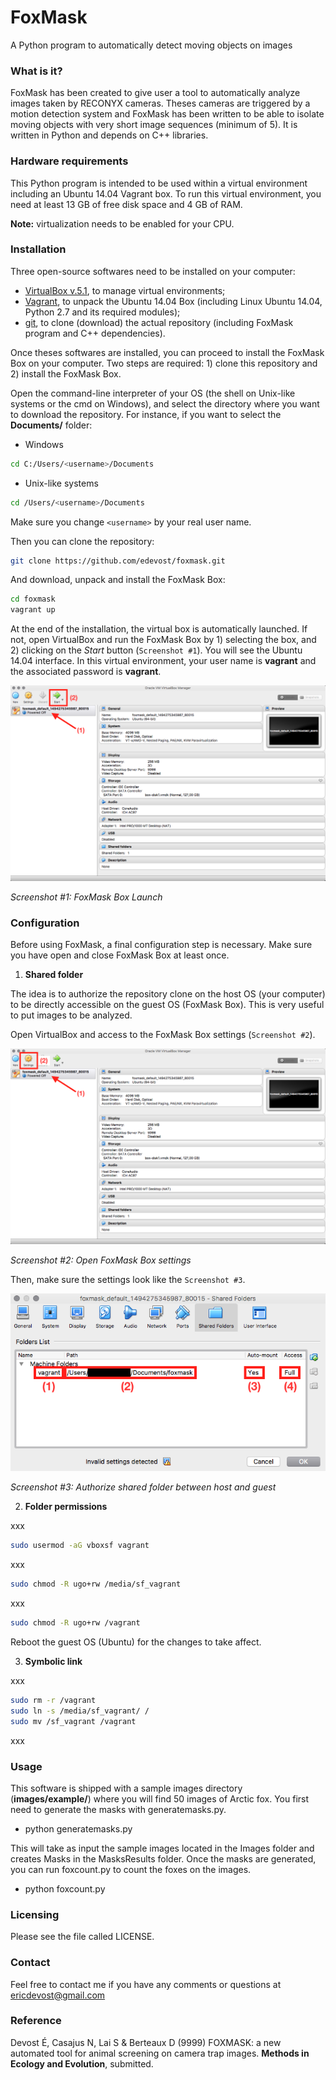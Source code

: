 # FoxMask

A Python program to automatically detect moving objects on images


### What is it?

FoxMask has been created to give user a tool to automatically analyze images taken by RECONYX cameras. Theses cameras are triggered by a motion detection system and FoxMask has been written to be able to isolate moving objects with very short image sequences (minimum of 5). It is written in Python and depends on C++ libraries.


### Hardware requirements

This Python program is intended to be used within a virtual environment including an Ubuntu 14.04 Vagrant box. To run this virtual environment, you need at least 13 GB of free disk space and 4 GB of RAM.

**Note:** virtualization needs to be enabled for your CPU.


### Installation

Three open-source softwares need to be installed on your computer:

- [VirtualBox v.5.1](https://www.virtualbox.org/), to manage virtual environments;
- [Vagrant](https://www.vagrantup.com/), to unpack the Ubuntu 14.04 Box (including Linux Ubuntu 14.04, Python 2.7 and its required modules);
- [git](https://git-scm.com/), to clone (download) the actual repository (including FoxMask program and C++ dependencies).

Once theses softwares are installed, you can proceed to install the FoxMask Box on your computer. Two steps are required: 1) clone this repository and 2) install the FoxMask Box.

Open the command-line interpreter of your OS (the shell on Unix-like systems or the cmd on Windows), and select the directory where you want to download the repository. For instance, if you want to select the **Documents/** folder:

- Windows

```bash
cd C:/Users/<username>/Documents
```

- Unix-like systems

```bash
cd /Users/<username>/Documents
```

Make sure you change `<username>` by your real user name.

Then you can clone the repository:

```bash
git clone https://github.com/edevost/foxmask.git
```

And download, unpack and install the FoxMask Box:

```bash
cd foxmask
vagrant up
```

At the end of the installation, the virtual box is automatically launched. If not, open VirtualBox and run the FoxMask Box by 1) selecting the box, and 2) clicking on the _Start_ button (`Screenshot #1`). You will see the Ubuntu 14.04 interface. In this virtual environment, your user name is **vagrant** and the associated password is **vagrant**.

![](screenshot-1.png)

_Screenshot \#1: FoxMask Box Launch_

### Configuration

Before using FoxMask, a final configuration step is necessary. Make sure you have open and close FoxMask Box at least once.

1. **Shared folder**

The idea is to authorize the repository clone on the host OS (your computer) to be directly accessible on the guest OS (FoxMask Box). This is very useful to put images to be analyzed.

Open VirtualBox and access to the FoxMask Box settings (`Screenshot #2`).

![](screenshot-2.png)

_Screenshot \#2: Open FoxMask Box settings_

Then, make sure the settings look like the `Screenshot #3`.

![](screenshot-3.png)

_Screenshot \#3: Authorize shared folder between host and guest_


2. **Folder permissions**

xxx

```bash
sudo usermod -aG vboxsf vagrant
```

xxx

```bash
sudo chmod -R ugo+rw /media/sf_vagrant
```

xxx

```bash
sudo chmod -R ugo+rw /vagrant
```

Reboot the guest OS (Ubuntu) for the changes to take affect.

3. **Symbolic link**

xxx

```bash
sudo rm -r /vagrant
sudo ln -s /media/sf_vagrant/ /
sudo mv /sf_vagrant /vagrant
```

xxx

### Usage

This software is shipped with a sample images directory (**images/example/**) where you will find 50 images of Arctic fox.
You first need to generate the masks with generatemasks.py.
- python generatemasks.py

This will take as input the sample images located in the Images folder
and creates Masks in the MasksResults folder. Once the masks are
generated, you can run foxcount.py to count the foxes on the images.

- python foxcount.py


### Licensing

Please see the file called LICENSE.


### Contact

Feel free to contact me if you have any comments or questions at ericdevost@gmail.com


### Reference

Devost É, Casajus N, Lai S & Berteaux D (9999) FOXMASK: a new automated tool for animal screening on camera trap images. **Methods in Ecology and Evolution**, submitted.

